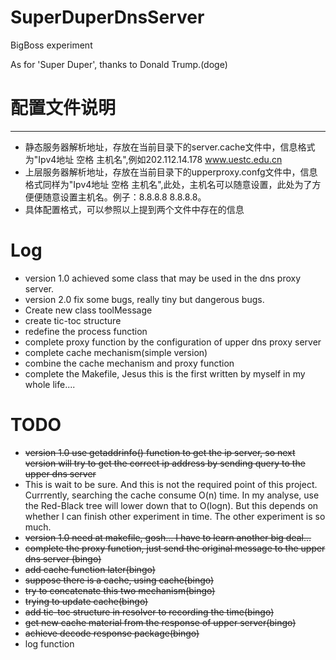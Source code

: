 # SuperDuperDnsServer
BigBoss experiment

As for 'Super Duper', thanks to Donald Trump.(doge)

# 配置文件说明
***

* 静态服务器解析地址，存放在当前目录下的server.cache文件中，信息格式为"Ipv4地址 空格 主机名",例如202.112.14.178 www.uestc.edu.cn
* 上层服务器解析地址，存放在当前目录下的upperproxy.confg文件中，信息格式同样为"Ipv4地址 空格 主机名",此处，主机名可以随意设置，此处为了方便便随意设置主机名。例子：8.8.8.8   8.8.8.8。
* 具体配置格式，可以参照以上提到两个文件中存在的信息

# Log
* version 1.0 achieved some class that may be used in the dns proxy server.
* version 2.0 fix some bugs, really tiny but dangerous bugs.
* Create new class toolMessage
* create tic-toc structure
* redefine the process function
* complete proxy function by the configuration of upper dns proxy server
* complete cache mechanism(simple version)
* combine the cache mechanism and proxy function
* complete the Makefile, Jesus this is the first written by myself in my whole life....


# TODO
* ~~version 1.0 use getaddrinfo() function to get the ip server, so next version will try to get the correct ip address by sending query to the upper dns server~~
* This is wait to be sure. And this is not the required point of this project. Currrently, searching the cache consume O(n) time. In my analyse, use the Red-Black tree will lower down that to O(logn). But this depends on whether I can finish other experiment in time. The other experiment is so much.
* ~~version 1.0 need at makefile, gosh... I have to learn another big deal...~~
* ~~complete the proxy function, just send the original message to the upper dns server (bingo)~~
* ~~add cache function later(bingo)~~
* ~~suppose there is a cache, using cache(bingo)~~
* ~~try to concatenate this two mechanism(bingo)~~
* ~~trying to update cache(bingo)~~
* ~~add tic-toc  structure in resolver to recording the time(bingo)~~
* ~~get new cache material from the response of upper server(bingo)~~
* ~~achieve decode response package(bingo)~~
* log function
